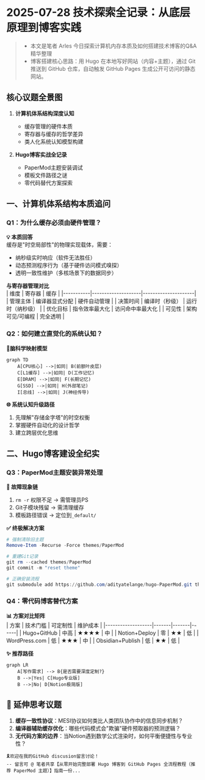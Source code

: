 # 2025-07-28 技术探索全记录：从底层原理到博客实践

> - 本文是笔者 Arles 今日探索计算机内存本质及如何搭建技术博客的Q&A精华整理           
> - 博客搭建核心思路：用 Hugo 在本地写好网站（内容+主题），通过 Git 推送到 GitHub 仓库，自动触发 GitHub Pages 生成公开可访问的静态网站。

## 核心议题全景图

1. **计算机体系结构深度认知**
   - 缓存管理的硬件本质
   - 寄存器与缓存的哲学差异
   - 类人化系统认知模型构建

2. **Hugo博客实战全记录**
   - PaperMod主题安装调试
   - 模板文件路径之谜
   - 零代码替代方案探索

## 一、计算机体系结构本质追问

### Q1：为什么缓存必须由硬件管理？

**💡 本质回答**  
缓存是"时空局部性"的物理实现载体，需要：
- 纳秒级实时响应（软件无法胜任）
- 动态预测程序行为（基于硬件访问模式嗅探）
- 透明一致性维护（多核场景下的数据同步）

**与寄存器管理对比**  
| 维度        | 寄存器               | 缓存                  |
|-----------|--------------------|---------------------|
| 管理主体     | 编译器显式分配           | 硬件自动管理             |
| 决策时间     | 编译时（秒级）          | 运行时（纳秒级）          |
| 优化目标     | 指令效率最大化           | 访问命中率最大化           |
| 可见性      | 架构可见/可编程         | 完全透明               |

### Q2：如何建立直觉化的系统认知？

**🧠脑科学映射模型**  
```mermaid
graph TD
    A[CPU核心] -->|如同| B(前额叶皮层)
    C[L1缓存] -->|如同| D(工作记忆)
    E[DRAM] -->|如同| F(长期记忆)
    G[SSD] -->|如同| H(外部笔记)
    I[总线] -->|如同| J(神经传导)
```

**🌐 系统认知升级路径**  
1. 先理解"存储金字塔"的时空权衡
2. 掌握硬件自动化的设计哲学
3. 建立跨层优化思维

## 二、Hugo博客建设全纪实

### Q3：PaperMod主题安装异常处理

**🚨 故障现象链**  
1. `rm -r` 权限不足 → 需管理员PS
2. Git子模块残留 → 需清理缓存
3. 模板路径错误 → 定位到`_default/`

**✅ 终极解决方案**  
```powershell
# 强制清除旧主题
Remove-Item -Recurse -Force themes/PaperMod

# 重建Git记录
git rm --cached themes/PaperMod
git commit -m "reset theme"

# 正确安装流程
git submodule add https://github.com/adityatelange/hugo-PaperMod.git themes/PaperMod
```

### Q4：零代码博客替代方案

**📊 方案对比矩阵**  
| 方案                | 技术门槛 | 可定制性 | 维护成本 |
|-------------------|-------|-------|------|
| Hugo+GitHub       | 中高    | ★★★★  | 中    |
| Notion+Deploy     | 零     | ★★    | 低    |
| WordPress.com     | 低     | ★★★   | 中    |
| Obsidian+Publish  | 低     | ★★    | 低    |

**✨ 推荐路径**  
```mermaid
graph LR
    A[写作需求] --> B{是否需要深度定制?}
    B -->|Yes| C[Hugo专业版]
    B -->|No| D[Notion极简版]
```

## 💭 延伸思考议题

1. **缓存一致性协议**：MESI协议如何类比人类团队协作中的信息同步机制？
2. **编译器辅助缓存优化**：哪些代码模式会"欺骗"硬件预取器的预测逻辑？
3. **无代码方案的边界**：当Notion遇到数学公式渲染时，如何平衡便捷性与专业性？
```
🎗️欢迎在我的GitHub discusion留言讨论！
-- 留言可 @ 笔者共享【从零开始完整部署 Hugo 博客到 GitHub Pages 全流程教程（推荐 PaperMod 主题）】指南一份...

